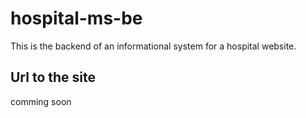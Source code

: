 # hospital-ms-be

This is the backend of an informational system for a hospital website.

## Url to the site

comming soon
